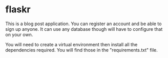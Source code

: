 # flaskr

This is a blog post application. You can register an account and be able to sign up anyone.
It can use any database though will have to configure that on your own.

You will need to create a virtual environment then install all the dependencies required.
You will find those in the "requirements.txt" file.
